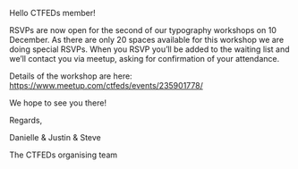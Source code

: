 Hello CTFEDs member!

RSVPs are now open for the second of our typography workshops on 10 December. As there are only 20 spaces available for this workshop we are doing special RSVPs. When you RSVP you’ll be added to the waiting list and we’ll contact you via meetup, asking for confirmation of your attendance.

Details of the workshop are here: https://www.meetup.com/ctfeds/events/235901778/

We hope to see you there!

Regards,

Danielle & Justin & Steve

The CTFEDs organising team
